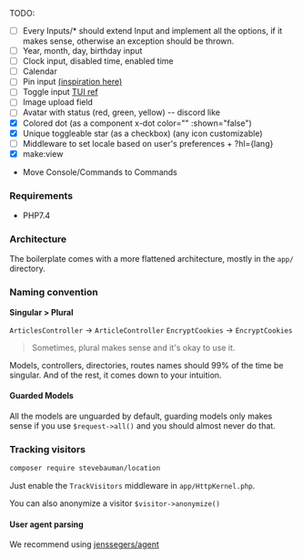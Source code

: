 TODO:

* [ ] Every Inputs/* should extend Input and implement all the options, if it makes sense, otherwise an exception should be thrown.
* [ ] Year, month, day, birthday input
* [ ] Clock input, disabled time, enabled time
* [ ] Calendar
* [ ] Pin input [(inspiration here)](https://tailwindcomponents.com/component/pin-code-field)
* [ ] Toggle input [TUI ref](https://tailwindui.com/components/application-ui/forms/toggles)
* [ ] Image upload field
* [ ] Avatar with status (red, green, yellow) -- discord like
* [x] Colored dot (as a component x-dot color="" :shown="false")
* [x] Unique toggleable star (as a checkbox) (any icon customizable)
* [ ] Middleware to set locale based on user's preferences + ?hl={lang}
* [x] make:view
* Move Console/Commands to Commands
### Requirements

* PHP7.4

### Architecture

The boilerplate comes with a more flattened architecture, mostly in the `app/` directory.

### Naming convention

**Singular > Plural**

`ArticlesController` -> `ArticleController`
`EncryptCookies` -> `EncryptCookies`
> Sometimes, plural makes sense and it's okay to use it.

Models, controllers, directories, routes names should 99% of the time be singular.
And of the rest, it comes down to your intuition.

#### Guarded Models

All the models are unguarded by default, guarding models only makes sense if you use `$request->all()` and you should almost never do that.

### Tracking visitors

```bash
composer require stevebauman/location
```

Just enable the `TrackVisitors` middleware in `app/HttpKernel.php`.

You can also anonymize a visitor `$visitor->anonymize()`

#### User agent parsing
 
We recommend using [jenssegers/agent](https://github.com/jenssegers/agent)
